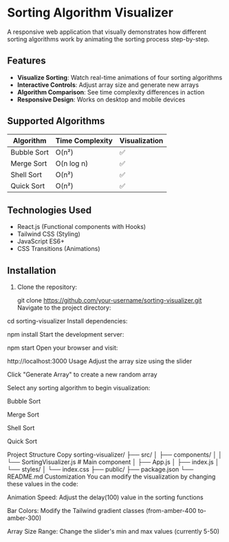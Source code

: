 # Sorting Algorithm Visualizer


A responsive web application that visually demonstrates how different sorting algorithms work by animating the sorting process step-by-step.

## Features

- **Visualize Sorting**: Watch real-time animations of four sorting algorithms
- **Interactive Controls**: Adjust array size and generate new arrays
- **Algorithm Comparison**: See time complexity differences in action
- **Responsive Design**: Works on desktop and mobile devices

## Supported Algorithms

| Algorithm       | Time Complexity | Visualization |
|-----------------|-----------------|---------------|
| Bubble Sort     | O(n²)           | ✅            |
| Merge Sort      | O(n log n)      | ✅            |
| Shell Sort      | O(n²)           | ✅            |
| Quick Sort      | O(n²)           | ✅            |

## Technologies Used

- React.js (Functional components with Hooks)
- Tailwind CSS (Styling)
- JavaScript ES6+
- CSS Transitions (Animations)

## Installation

1. Clone the repository:
  
   git clone https://github.com/your-username/sorting-visualizer.git
Navigate to the project directory:


cd sorting-visualizer
Install dependencies:

npm install
Start the development server:

npm start
Open your browser and visit:


http://localhost:3000
Usage
Adjust the array size using the slider

Click "Generate Array" to create a new random array

Select any sorting algorithm to begin visualization:

Bubble Sort

Merge Sort

Shell Sort

Quick Sort

Project Structure
Copy
sorting-visualizer/
├── src/
│   ├── components/
│   │   └── SortingVisualizer.js  # Main component
│   ├── App.js
│   ├── index.js
│   └── styles/
│       └── index.css
├── public/
├── package.json
└── README.md
Customization
You can modify the visualization by changing these values in the code:

Animation Speed: Adjust the delay(100) value in the sorting functions

Bar Colors: Modify the Tailwind gradient classes (from-amber-400 to-amber-300)

Array Size Range: Change the slider's min and max values (currently 5-50)

